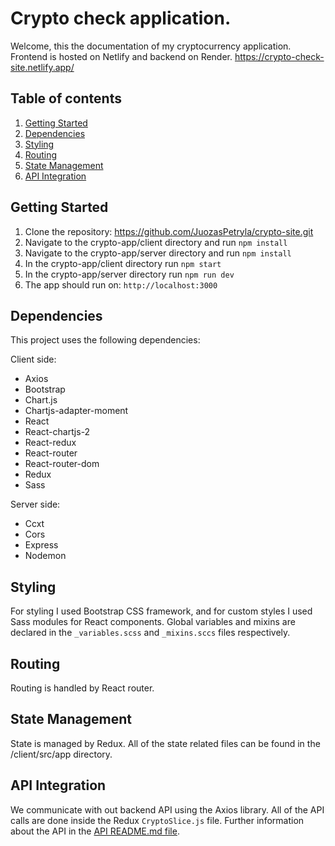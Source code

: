 # Crypto check application.

Welcome, this the documentation of my cryptocurrency application. Frontend is hosted on Netlify and backend on Render.
https://crypto-check-site.netlify.app/

## Table of contents

1. [Getting Started](#getting-started)
2. [Dependencies](#dependencies)
3. [Styling](#styling)
4. [Routing](#routing)
5. [State Management](#state-management)
6. [API Integration](#api-integration)

## Getting Started

1. Clone the repository: https://github.com/JuozasPetryla/crypto-site.git
2. Navigate to the crypto-app/client directory and run `npm install`
3. Navigate to the crypto-app/server directory and run `npm install`
4. In the crypto-app/client directory run `npm start`
5. In the crypto-app/server directory run `npm run dev`
6. The app should run on: `http://localhost:3000`

## Dependencies

This project uses the following dependencies:

Client side:

- Axios
- Bootstrap
- Chart.js
- Chartjs-adapter-moment
- React
- React-chartjs-2
- React-redux
- React-router
- React-router-dom
- Redux
- Sass

Server side:

- Ccxt
- Cors
- Express
- Nodemon

## Styling

For styling I used Bootstrap CSS framework, and for custom styles I used Sass modules for React components. Global variables and mixins are declared in the `_variables.scss` and `_mixins.sccs` files respectively.

## Routing

Routing is handled by React router.

## State Management

State is managed by Redux. All of the state related files can be found in the /client/src/app directory.

## API Integration

We communicate with out backend API using the Axios library. All of the API calls are done inside the Redux `CryptoSlice.js` file. Further information about the API in the [API README.md file](server/README.md).
